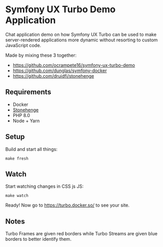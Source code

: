 # Symfony UX Turbo Demo Application

Chat application demo on how Symfony UX Turbo can be used to make server-rendered applications more dynamic without
resorting to custom JavaScript code.

Made by mixing these 3 together:

- https://github.com/ocrampete16/symfony-ux-turbo-demo
- https://github.com/dunglas/symfony-docker
- https://github.com/druidfi/stonehenge

## Requirements

- Docker
- [Stonehenge](https://github.com/druidfi/stonehenge)
- PHP 8.0
- Node + Yarn

## Setup

Build and start all things:

```
make fresh
```

## Watch

Start watching changes in CSS js JS:

```
make watch
```

Ready! Now go to https://turbo.docker.so/ to see your site.

## Notes

Turbo Frames are given red borders while Turbo Streams are given blue borders to better identify them.
